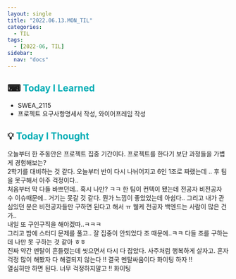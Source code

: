 ```yaml
---
layout: single
title: "2022.06.13.MON_TIL"
categories:
  - TIL
tags:
  - [2022-06, TIL]
sidebar:
  nav: "docs"
---
```


## ⌨ <a style="color:#00adb5">Today I Learned</a>

- SWEA_2115
- 프로젝트 요구사항명세서 작성, 와이어프레임 작성

## 💡 <a style="color:#00adb5">Today I Thought</a>

오늘부터 한 주동안은 프로젝트 집중 기간이다. 프로젝트를 한다기 보단 과정들을 가볍게 경험해보는?<br>
2학기를 대비하는 것 같다. 오늘부터 반이 다시 나뉘어지고 6인 1조로 짜랬는데 .. 후 팀을 못구해서 아주 걱정이다..<br>
처음부터 막 다들 바쁘던데.. 혹시 나만? ㅋㅋ 한 팀이 컨텍이 됐는데 전공자 비전공자 수 이슈때문에.. 거기는 못갈 것 같다. 뭔가 느낌이 좋았었는데 아쉽다.. 그리고 내가 관심있던 분은 비전공자들만 구하면 된다고 해서 ㅠ 웰케 전공자 백엔드는 사람이 많은 건가.. <br>
내일 또 구인구직을 해야겠따..ㅋㅋㅋ<br>
그리고 밤에 스터디 문제를 풀고.. 잘 집중이 안되었다 조 때문에..ㅋㅋ 다들 조를 구하는데 나만 못 구하는 것 같아 ㅎㅎ<br>
진짜 약간 멘탈이 흔들렸는데 씻으면서 다시 다 잡았다. 사주처럼 행복하게 살자고. 혼자 걱정 많이 해봤자 다 해결되지 않는다 !! 결국 멘탈싸움이다 화이팅 하자 !!<br>
열심히만 하면 된다. 너무 걱정하지말고 !! 화이팅
